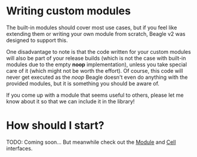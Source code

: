 # Writing custom modules
The built-in modules should cover most use cases, but if you feel like extending them or writing your own module from scratch, Beagle v2 was designed to support this.

One disadvantage to note is that the code written for your custom modules will also be part of your release builds (which is not the case with built-in modules due to the empty **noop** implementation), unless you take special care of it (which might not be worth the effort). Of course, this code will never get executed as the *noop* Beagle doesn't even do anything with the provided modules, but it is something you should be aware of.

If you come up with a module that seems useful to others, please let me know about it so that we can include it in the library!

# How should I start?
TODO: Coming soon... But meanwhile check out the [Module](https://github.com/pandulapeter/beagle/tree/master/internal/common/src/main/java/com/pandulapeter/beagle/common/contracts/module/Module.kt) and [Cell](https://github.com/pandulapeter/beagle/tree/master/internal/common/src/main/java/com/pandulapeter/beagle/common/contracts/module/Cell.kt) interfaces.